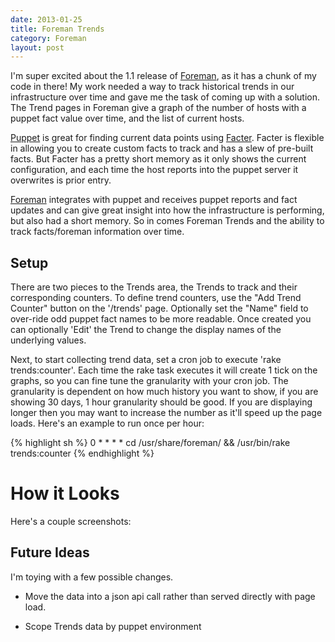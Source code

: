 ```yaml
---
date: 2013-01-25
title: Foreman Trends
category: Foreman
layout: post
---
```


I'm super excited about the 1.1 release of [Foreman](http://theforeman.org/), as it has a chunk of my code in there! My work needed a way to track historical trends in our infrastructure over time and gave me the task of coming up with a solution. The Trend pages in Foreman give a graph of the number of hosts with a puppet fact value over time, and the list of current hosts.

[Puppet](http://puppetlabs.com/) is great for finding current data points using [Facter](http://www.puppetlabs.com/puppet/related-projects/facter/). Facter is flexible in allowing you to create custom facts to track and has a slew of pre-built facts. But Facter has a pretty short memory as it only shows the current configuration, and each time the host reports into the puppet server it overwrites is prior entry. 

[Foreman](http://theforeman.org/) integrates with puppet and receives puppet reports and fact updates and can give great insight into how the infrastructure is performing, but also had a short memory. So in comes Foreman Trends and the ability to track facts/foreman information over time. 

## Setup

There are two pieces to the Trends area, the Trends to track and their corresponding counters. To define trend counters, use the "Add Trend Counter" button on the '/trends' page. Optionally set the "Name" field to over-ride odd puppet fact names to be more readable. Once created you can optionally 'Edit' the Trend to change the display names of the underlying values. 

Next, to start collecting trend data, set a cron job to execute 'rake trends:counter'. Each time the rake task executes it will create 1 tick on the graphs, so you can fine tune the granularity with your cron job. The granularity is dependent on how much history you want to show, if you are showing 30 days, 1 hour granularity should be good. If you are displaying longer then you may want to increase the number as it'll speed up the page loads. Here's an example to run once per hour: 

{% highlight sh %}
0 * * * * cd /usr/share/foreman/ && /usr/bin/rake trends:counter
{% endhighlight %}

# How it Looks

Here's a couple screenshots:

## Future Ideas

I'm toying with a few possible changes. 

* Move the data into a json api call rather than served directly with page load. 

* Scope Trends data by puppet environment